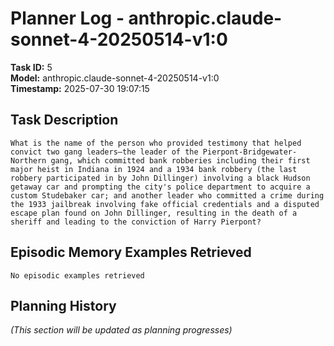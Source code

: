# Planner Log - anthropic.claude-sonnet-4-20250514-v1:0

**Task ID:** 5  
**Model:** anthropic.claude-sonnet-4-20250514-v1:0  
**Timestamp:** 2025-07-30 19:07:15

## Task Description
```
What is the name of the person who provided testimony that helped convict two gang leaders—the leader of the Pierpont-Bridgewater-Northern gang, which committed bank robberies including their first major heist in Indiana in 1924 and a 1934 bank robbery (the last robbery participated in by John Dillinger) involving a black Hudson getaway car and prompting the city's police department to acquire a custom Studebaker car; and another leader who committed a crime during the 1933 jailbreak involving fake official credentials and a disputed escape plan found on John Dillinger, resulting in the death of a sheriff and leading to the conviction of Harry Pierpont?
```

## Episodic Memory Examples Retrieved
```
No episodic examples retrieved
```

## Planning History
*(This section will be updated as planning progresses)*

